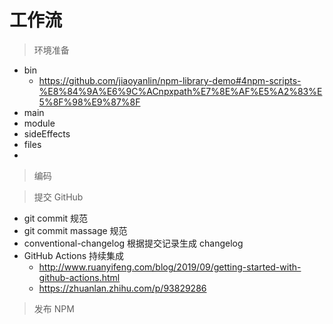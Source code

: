 # 工作流

> 环境准备

- bin 
  - https://github.com/jiaoyanlin/npm-library-demo#4npm-scripts-%E8%84%9A%E6%9C%ACnpxpath%E7%8E%AF%E5%A2%83%E5%8F%98%E9%87%8F
- main
- module
- sideEffects
- files 
- 

> 编码

> 提交 GitHub

- git commit 规范
- git commit massage 规范
- conventional-changelog 根据提交记录生成 changelog
- GitHub Actions 持续集成
  - http://www.ruanyifeng.com/blog/2019/09/getting-started-with-github-actions.html
  - https://zhuanlan.zhihu.com/p/93829286

> 发布 NPM

